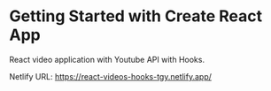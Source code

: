 # Getting Started with Create React App

React video application with Youtube API with Hooks.

Netlify URL: https://react-videos-hooks-tgy.netlify.app/
